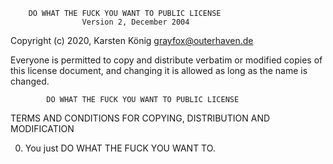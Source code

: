         DO WHAT THE FUCK YOU WANT TO PUBLIC LICENSE 
                    Version 2, December 2004 

 Copyright (c) 2020, Karsten König grayfox@outerhaven.de


 Everyone is permitted to copy and distribute verbatim or modified 
 copies of this license document, and changing it is allowed as long 
 as the name is changed. 

            DO WHAT THE FUCK YOU WANT TO PUBLIC LICENSE 
   TERMS AND CONDITIONS FOR COPYING, DISTRIBUTION AND MODIFICATION 

  0. You just DO WHAT THE FUCK YOU WANT TO.

